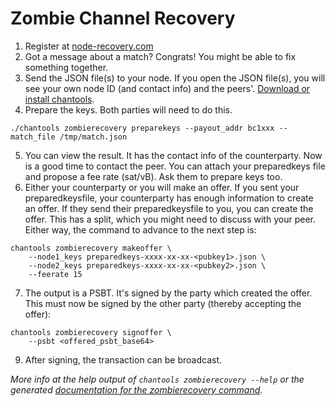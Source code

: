 # Zombie Channel Recovery

1. Register at [node-recovery.com](https://node-recovery.com)
2. Got a message about a match? Congrats! You might be able to fix something together.
3. Send the JSON file(s) to your node. If you open the JSON file(s), you will see your own node ID (and contact info) and the peers'. [Download or install chantools](https://github.com/guggero/chantools#installation).
4. Prepare the keys. Both parties will need to do this.
```
./chantools zombierecovery preparekeys --payout_addr bc1xxx --match_file /tmp/match.json
```
5. You can view the result. It has the contact info of the counterparty. Now is a good time to contact the peer. You can attach your preparedkeys file and propose a fee rate (sat/vB). Ask them to prepare keys too.
6. Either your counterparty or you will make an offer. If you sent your preparedkeysfile, your counterparty has enough information to create an offer. If they send their preparedkeysfile to you, you can create the offer. This has a split, which you might need to discuss with your peer. Either way, the command to advance to the next step is:
```
chantools zombierecovery makeoffer \
	--node1_keys preparedkeys-xxxx-xx-xx-<pubkey1>.json \
	--node2_keys preparedkeys-xxxx-xx-xx-<pubkey2>.json \
	--feerate 15
```
7. The output is a PSBT. It's signed by the party which created the offer. This must now be signed by the other party (thereby accepting the offer):
```
chantools zombierecovery signoffer \
	--psbt <offered_psbt_base64>
```
9. After signing, the transaction can be broadcast.

_More info at the help output of `chantools zombierecovery --help` or the generated [documentation for the zombierecovery command](chantools_zombierecovery.md)._
